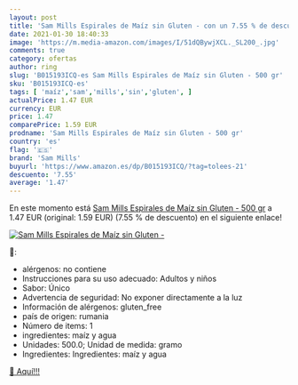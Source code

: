 ```yaml
---
layout: post
title: 'Sam Mills Espirales de Maíz sin Gluten - con un 7.55 % de descuento'
date: 2021-01-30 18:40:33
image: 'https://m.media-amazon.com/images/I/51dQBywjXCL._SL200_.jpg'
comments: true
category: ofertas
author: ring
slug: 'B015193ICQ-es Sam Mills Espirales de Maíz sin Gluten - 500 gr'
sku: 'B015193ICQ-es'
tags: [ 'maíz','sam','mills','sin','gluten', ]
actualPrice: 1.47 EUR
currency: EUR
price: 1.47
comparePrice: 1.59 EUR
prodname: 'Sam Mills Espirales de Maíz sin Gluten - 500 gr'
country: 'es'
flag: '🇪🇸'
brand: 'Sam Mills'
buyurl: 'https://www.amazon.es/dp/B015193ICQ/?tag=tolees-21'
descuento: '7.55'
average: '1.47'
---
```


En este momento está [Sam Mills Espirales de Maíz sin Gluten - 500 gr](https://www.amazon.es/dp/B015193ICQ/?tag=tolees-21) a 1.47 EUR (original: 1.59 EUR) (7.55 %  de descuento) en el siguiente enlace!

[![Sam Mills Espirales de Maíz sin Gluten -](https://m.media-amazon.com/images/I/51dQBywjXCL._SL200_.jpg)](https://www.amazon.es/dp/B015193ICQ/?tag=tolees-21)

🔎:

- alérgenos: no contiene
- Instrucciones para su uso adecuado: Adultos y niños
- Sabor: Único
- Advertencia de seguridad: No exponer directamente a la luz
- Información de alérgenos: gluten_free
- país de origen: rumania
- Número de items: 1
- ingredientes: maíz y agua
- Unidades: 500.0; Unidad de medida: gramo
- Ingredientes: Ingredientes: maíz y agua

[🛒 Aquí!!!](https://www.amazon.es/dp/B015193ICQ/?tag=tolees-21)
